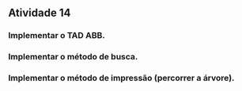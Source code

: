 ## Atividade 14

### Implementar o TAD ABB.
### Implementar o método de busca.
### Implementar o método de impressão (percorrer a árvore).



